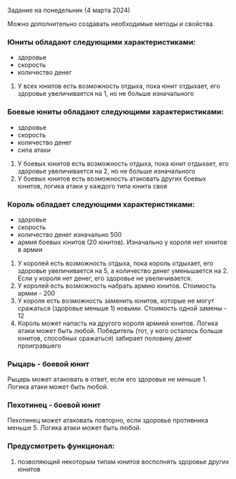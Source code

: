 Задание на понедельник (4 марта 2024)

Можно дополнительно создавать необходимые методы и свойства.

### Юниты обладают следующими характеристиками:

- здоровье
- скорость
- количество денег

1. У всех юнитов есть возможность отдыха, пока юнит отдыхает, его здоровье увеличивается на 1, но не больше изначального

### Боевые юниты обладают следующими характеристиками:

- здоровье
- скорость
- количество денег
- сила атаки

1. У боевых юнитов есть возможность отдыха, пока юнит отдыхает, его здоровье увеличивается на 2, но не больше
   изначального
2. У боевых юнитов есть возможность атаковать других боевых юнитов, логика атаки у каждого типа юнита своя

### Король обладает следующими характеристиками:

- здоровье
- скорость
- количество денег изначально 500
- армия боевых юнитов (20 юнитов). Изначально у короля нет юнитов в армии

1. У королей есть возможность отдыха, пока король отдыхает, его здоровье увеличивается на 5, а количество денег
   уменьшается на 2. Если у короля нет денег, его здоровье не увеличивается.
2. У королей есть возможность набрать армию юнитов. Стоимость армии - 200
3. У короля есть возможность заменить юнитов, которые не могут сражаться (здоровье меньше 1) новыми. Стоимость одной
   замены - 12
4. Король может напасть на другого короля армией юнитов. Логика атаки может быть любой. Победитель (тот, у кого осталось
   больше юнитов, способных сражаться) забирает половину денег проигравшего

### Рыцарь - боевой юнит

Рыцарь может атаковать в ответ, если его здоровье не меньше 1. Логика атаки может быть любой.

### Пехотинец - боевой юнит

Пехотинец может атаковать повторно, если здоровье противника меньше 5. Логика атаки может быть любой.

### Предусмотреть функционал:

1. позволяющий некоторым типам юнитов восполнять здоровье других юнитов